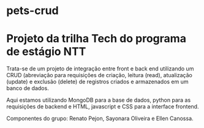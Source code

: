 # pets-crud

# Projeto da trilha Tech do programa de estágio NTT

Trata-se de um projeto de integração entre front e back end utilizando um CRUD (abreviação para requisições de criação, leitura (read), atualização (update)
e exclusão (delete) de registros criados e armazenados em um banco de dados. 

Aqui estamos utilizando MongoDB para a base de dados, python para as requisições de backend e HTML, javascript e CSS para a interface frontend.

Componentes do grupo: Renato Pejon, Sayonara Oliveira e Ellen Canossa.
